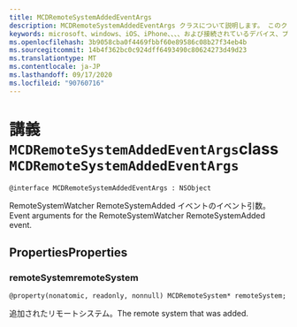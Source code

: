 ```yaml
---
title: MCDRemoteSystemAddedEventArgs
description: MCDRemoteSystemAddedEventArgs クラスについて説明します。 このクラスは、RemoteSystemWatcher RemoteSystemAdded イベントのイベント引数用です。
keywords: microsoft、windows、iOS、iPhone、、、、および接続されているデバイス、プロジェクトローマ
ms.openlocfilehash: 3b9058cba0f4469fbbf60e89586c08b27f34eb4b
ms.sourcegitcommit: 14b4f362bc0c924dff6493490c80624273d49d23
ms.translationtype: MT
ms.contentlocale: ja-JP
ms.lasthandoff: 09/17/2020
ms.locfileid: "90760716"
---
```

# <a name="class-mcdremotesystemaddedeventargs"></a><span data-ttu-id="923de-105">講義 `MCDRemoteSystemAddedEventArgs`</span><span class="sxs-lookup"><span data-stu-id="923de-105">class `MCDRemoteSystemAddedEventArgs`</span></span> 

```
@interface MCDRemoteSystemAddedEventArgs : NSObject
```  
<span data-ttu-id="923de-106">RemoteSystemWatcher RemoteSystemAdded イベントのイベント引数。</span><span class="sxs-lookup"><span data-stu-id="923de-106">Event arguments for the RemoteSystemWatcher RemoteSystemAdded event.</span></span>

## <a name="properties"></a><span data-ttu-id="923de-107">Properties</span><span class="sxs-lookup"><span data-stu-id="923de-107">Properties</span></span>

### <a name="remotesystem"></a><span data-ttu-id="923de-108">remoteSystem</span><span class="sxs-lookup"><span data-stu-id="923de-108">remoteSystem</span></span>
`@property(nonatomic, readonly, nonnull) MCDRemoteSystem* remoteSystem;`

<span data-ttu-id="923de-109">追加されたリモートシステム。</span><span class="sxs-lookup"><span data-stu-id="923de-109">The remote system that was added.</span></span>